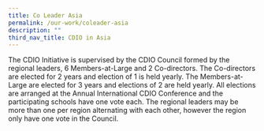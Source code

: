 ```yaml
---
title: Co Leader Asia
permalink: /our-work/coleader-asia
description: ""
third_nav_title: CDIO in Asia
---
```



The CDIO Initiative is supervised by the CDIO Council formed by the regional leaders, 6 Members-at-Large and 2 Co-directors. The Co-directors are elected for 2 years and election of 1 is held yearly. The Members-at-Large are elected for 3 years and elections of 2 are held yearly. All elections are arranged at the Annual International CDIO Conference and the participating schools have one vote each. The regional leaders may be more than one per region alternating with each other, however the region only have one vote in the Council.